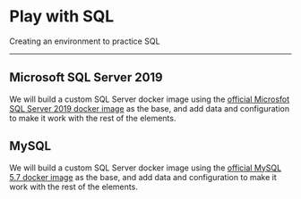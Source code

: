 # Play with SQL

Creating an environment to practice SQL 

----

## Microsoft SQL Server 2019

We will build a custom SQL Server docker image using the [official Microsfot SQL Server 2019 docker image](https://hub.docker.com/_/microsoft-mssql-server) as the base, and add data and configuration to make it work with the rest of the elements.

## MySQL 

We will build a custom SQL Server docker image using the [official MySQL 5.7 docker image](https://hub.docker.com/_/mysql?tab=tags) as the base, and add data and configuration to make it work with the rest of the elements.

